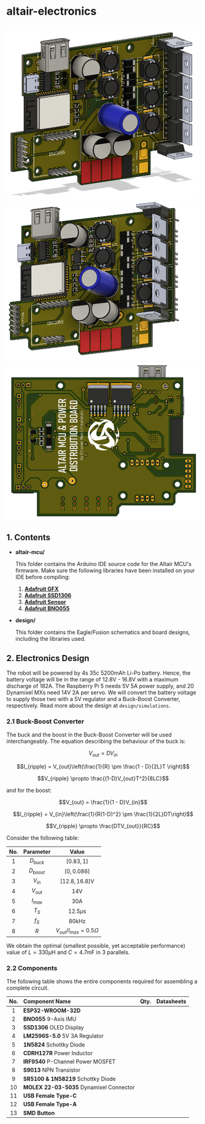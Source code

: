 # **altair-electronics**

![Board View 1](https://github.com/Altair-GMRT/altair-electronics/blob/main/design/v1.0/altair_brd_3d1.png?raw=true)
![Board View 2](https://github.com/Altair-GMRT/altair-electronics/blob/main/design/v1.0/altair_brd_3d2.png?raw=true)
![Board View 3](https://github.com/Altair-GMRT/altair-electronics/blob/main/design/v1.0/altair_brd_3d3.png?raw=true)

## **1. Contents**

- **altair-mcu/**

    This folder contains the Arduino IDE source code for the Altair MCU's firmware. Make sure the following libraries have been installed on your IDE before compiling:

    1. [**Adafruit GFX**](https://github.com/adafruit/Adafruit-GFX-Library)
    2. [**Adafruit SSD1306**](https://github.com/adafruit/Adafruit_SSD1306)
    3. [**Adafruit Sensor**](https://github.com/adafruit/Adafruit_Sensor)
    4. [**Adafruit BNO055**](https://github.com/adafruit/Adafruit_BNO055)

- **design/**

    This folder contains the Eagle/Fusion schematics and board designs, including the libraries used.

## **2. Electronics Design**
The robot will be powered by 4s 35c 5200mAh Li-Po battery. Hence, the battery voltage will be in the range of 12.8V - 16.8V with a maximum discharge of 182A. The Raspberry Pi 5 needs 5V 5A power supply, and 20 Dynamixel MXs need 14V 2A per servo. We will convert the battery voltage to supply those two with a 5V regulator and a Buck-Boost Converter, respectively. Read more about the design at ```design/simulations```.

### **2.1 Buck-Boost Converter**
The buck and the boost in the Buck-Boost Converter will be used interchangeably. The equation describing the behaviour of the buck is:

$$V_{out} = DV_{in}$$

$$I_{ripple} = V_{out}\left(\frac{1}{R} \pm \frac{1 - D}{2L}T \right)$$

$$V_{ripple} \propto \frac{(1-D)V_{out}T^2}{8LC}$$

and for the boost:

$$V_{out} = \frac{1}{1 - D}V_{in}$$

$$I_{ripple} = V_{in}\left(\frac{1}{R(1-D)^2} \pm \frac{1}{2L}DT\right)$$

$$V_{ripple} \propto \frac{DTV_{out}}{RC}$$

Consider the following table: 

|No.|Parameter|Value|
|:---:|:---:|:---:|
|1|$D_{buck}$|$[0.83, 1]$|
|2|$D_{boost}$|$[0, 0.086]$|
|3|$V_{in}$|$[12.8, 16.8]\text{V}$|
|4|$V_{out}$|$14\text{V}$|
|5|$I_{max}$|$30\text{A}$|
|6|$T_S$|$12.5\mu\text{s}$|
|7|$f_S$|$80\text{kHz}$|
|8|$R$|$V_{out}/I_{max} = 0.5\Omega$|

We obtain the optimal (smallest possible, yet acceptable performance) value of $L = 330\mu\text{H}$ and $C = 4.7\text{mF}$ in 3 parallels.

### **2.2 Components**
The following table shows the entire components required for assembling a complete circuit.

| No. | Component Name | Qty. | Datasheets |
| :---: | :--- | :---: | :---: |
| 1 | **ESP32-WROOM-32D** | | |
| 2 | **BNO055** 9-Axis IMU | | |
| 3 | **SSD1306** OLED Display | | |
| 4 | **LM2596S-5.0** 5V 3A Regulator | | |
| 5 | **1N5824** Schottky Diode | | |
| 6 | **CDRH127R** Power Inductor | | |
| 7 | **IRF9540** P-Channel Power MOSFET | | |
| 8 | **S9013** NPN Transistor | | |
| 9 | **SR5100 & 1N58219** Schottky Diode | | |
| 10 | **MOLEX 22-03-5035** Dynamixel Connector | | |
| 11 | **USB Female Type-C** | | |
| 12 | **USB Female Type-A** | | |
| 13 | **SMD Button** | | |